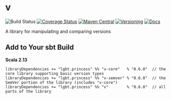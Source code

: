 # v

![Build Status](https://img.shields.io/github/workflow/status/NthPortal/v/Continuous%20Integration?logo=github&style=for-the-badge)
[![Coverage Status](https://img.shields.io/coveralls/github/NthPortal/v/master?logo=coveralls&style=for-the-badge)](https://coveralls.io/github/NthPortal/v?branch=master)
[![Maven Central](https://img.shields.io/maven-central/v/lgbt.princess/v_2.13?logo=apache-maven&style=for-the-badge)](https://mvnrepository.com/artifact/lgbt.princess/v)
[![Versioning](https://img.shields.io/badge/versioning-semver%202.0.0-blue.svg?style=for-the-badge)](http://semver.org/spec/v2.0.0.html)
[![Docs](https://www.javadoc.io/badge2/lgbt.princess/v_2.13/docs.svg?color=blue&style=for-the-badge)](https://www.javadoc.io/doc/lgbt.princess/v_2.13)

A library for manipulating and comparing versions

## Add to Your sbt Build

**Scala 2.13**

```sbtshell
libraryDependencies += "lgbt.princess" %% "v-core"   % "0.6.0"  // the core library supporting basic version types
libraryDependencies += "lgbt.princess" %% "v-semver" % "0.6.0"  // the SemVer portion of the library (includes "v-core")
libraryDependencies += "lgbt.princess" %% "v"        % "0.6.0"  // all parts of the library
```

